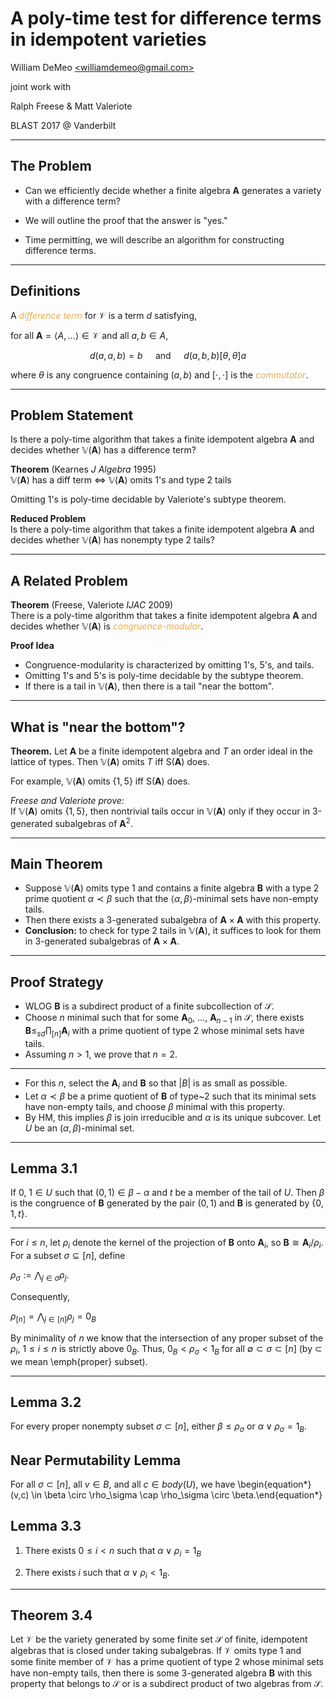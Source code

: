 # A poly-time test for difference terms in idempotent varieties

William DeMeo [&lt;williamdemeo@gmail.com&gt;](mailto:williamdemeo@gmail.com)  

joint work with  

Ralph Freese & Matt Valeriote  

BLAST 2017 @ Vanderbilt

---

## The Problem

- Can we efficiently decide whether a finite algebra $\mathbf{A}$ generates a variety with a difference term? <!-- .element: class="fragment" -->

- We will outline the proof that the answer is "yes." <!-- .element: class="fragment" -->

- Time permitting, we will describe an algorithm for constructing difference terms. <!-- .element: class="fragment" -->

---

## Definitions

A <a style="color:#e7ad52"><i>difference term</i></a> for $\mathcal{V}$ is a term $d$ satisfying,
  
for all $\mathbf A = \langle A, \dots \rangle \in \mathcal V$ and all $a, b \in A$, 

$$d(a,a,b) = b \quad \text{ and } \quad
d(a,b,b) \mathrel{[\theta, \theta]} a$$

where $\theta$ is any congruence containing $(a,b)$ and $[\cdot, \cdot]$ is the <a style="color:#e7ad52"><i>commutator</i></a>.

[//]: Note: (When the relations above hold we call $d^{\mathbf{A}}$
a **difference term operation** for $\mathbf{A}$.)

[//]: Note: (We make colors <span class="fragment highlight-red">like this</span>)

---

## Problem Statement

Is there a poly-time algorithm that takes a finite
idempotent algebra $\mathbf{A}$ and decides 
whether $\mathbb{V}(\mathbf{A})$ has a difference term?

**Theorem** (Kearnes *J Algebra* 1995)   
$\mathbb{V}(\mathbf{A})$ has a diff term
$\Leftrightarrow$  $\mathbb{V}(\mathbf{A})$ omits 1's and type 2 tails

Omitting 1's is poly-time decidable by Valeriote's subtype theorem.

**Reduced Problem**   
Is there a poly-time algorithm that takes a finite 
idempotent algebra $\mathbf{A}$ and decides whether 
$\mathbb{V}(\mathbf{A})$ has nonempty type 2 tails?

---

## A Related Problem

**Theorem** (Freese, Valeriote *IJAC* 2009)  
  There is a poly-time algorithm that takes a finite
  idempotent algebra $\mathbf{A}$ and decides whether $\mathbb{V}(\mathbf{A})$ is 
  <a style="color:#e7ad52">*congruence-modular*</a>.

**Proof Idea**
  + Congruence-modularity is characterized by omitting 1's, 5's, and tails. <!-- .element: class="fragment" -->
  + Omitting 1's and 5's is poly-time decidable by the subtype theorem. <!-- .element: class="fragment" -->
  + If there is a tail in $\mathbb{V}(\mathbf{A})$, then there is a tail
         "near the bottom". <!-- .element: class="fragment" -->

---

## What is "near the bottom"?

**Theorem.** Let $\mathbf{A}$ be a finite idempotent algebra and $T$ an order ideal in the
  lattice of types. Then $\mathbb{V}(\mathbf{A})$ omits $T$ iff $\mathsf{S}(\mathbf{A})$
  does.
  
  For example, $\mathbb{V}(\mathbf{A})$ omits $\{1, 5\}$ iff $\mathsf{S}(\mathbf{A})$ 
  does.

*Freese and Valeriote prove:*  
  If $\mathbb{V}(\mathbf{A})$ omits $\{1, 5\}$, 
  then nontrivial tails occur in $\mathbb{V}(\mathbf{A})$ only if they occur
  in 3-generated subalgebras of $\mathbf{A}^2$.

---

## Main Theorem

- Suppose $\mathbb{V}(\mathbf A)$ omits type 1 and contains a finite algebra $\mathbf{B}$ with a type 2 prime quotient $\alpha \prec \beta$ such that the $\langle \alpha, \beta \rangle$-minimal sets have non-empty tails. <!-- .element: class="fragment" -->
- Then there exists a 3-generated subalgebra of $\mathbf A \times \mathbf A$
  with this property. <!-- .element: class="fragment" -->
- **Conclusion:** to check for type 2 tails in $\mathbb{V}(\mathbf A)$, it
  suffices to look for them in 3-generated subalgebras of 
  $\mathbf A \times \mathbf A$. <!-- .element: class="fragment" -->

---

## Proof Strategy

- WLOG $\mathbf{B}$ is a subdirect
  product of a finite subcollection of $\mathcal S$.  <!-- .element: class="fragment" -->
- Choose $n$ minimal such that for some $\mathbf{A}_0$,
  $\dots$, $\mathbf{A}_{n-1}$ in $\mathcal S$, there exists
  $\mathbf{B} \leq_{sd} \prod_{[n]} \mathbf{A}_i$
  with a prime quotient of type 2 whose minimal sets have tails. <!-- .element: class="fragment" -->
- Assuming $n > 1$, we prove that $n = 2$. <!-- .element: class="fragment" -->

---

- For this $n$, select the $\mathbf{A}_i$ and $\mathbf{B}$ so that $|B|$ 
  is as small as possible. <!-- .element: class="fragment" -->
- Let $\alpha \prec \beta$ be a prime quotient of $\mathbf{B}$ 
  of type~2 such that its minimal sets have
  non-empty tails, and choose $\beta$ minimal with this property. <!-- .element: class="fragment" -->
- By HM, this implies $\beta$ is join 
  irreducible and $\alpha$ is its unique subcover.
  Let $U$ be an $(\alpha, \beta)$-minimal set. <!-- .element: class="fragment" -->

---

## Lemma 3.1

If $0$, $1 \in U$ such that $(0,1) \in \beta - \alpha$ and
$t$ be a member of the tail of $U$. Then $\beta$ is the 
congruence of $\mathbf{B}$
generated by the pair $(0,1)$ and $\mathbf{B}$ is generated 
by $\{0, 1, t\}$.

---

For $i \leq n$, let $\rho_i$ 
denote the kernel of the projection of $\mathbf{B}$ onto $\mathbf{A}_i$,
so $\mathbf{B} \cong \mathbf{A}_i/\rho_i$.
For a subset $\sigma \subseteq [n]$, define

$\rho_\sigma := \bigwedge_{j\in \sigma} \rho_j.$

Consequently,

$\rho_{[n]} = \bigwedge_{j\in [n]}\rho_j = 0_{B}$

By minimality of $n$ we know that the intersection of any  proper subset of the
$\rho_i$, $1 \leq i \leq n$ is strictly above $0_B$.  Thus,
$0_B < \rho_\sigma < 1_B$ for all 
$\emptyset \subset \sigma\subset [n]$
(by $\subset$ we mean \emph{proper} subset).

---

## Lemma 3.2
  For every proper nonempty subset $\sigma \subset [n]$,
  either $\beta \leq \rho_\sigma$ or $\alpha \vee \rho_\sigma = 1_B$.

## Near Permutability Lemma

For all $\sigma \subset [n]$, all $v\in B$, and all $c\in body(U)$, we have
\begin{equation*}(v,c) \in \beta \circ \rho_\sigma \cap \rho_\sigma \circ \beta.\end{equation*}

## Lemma 3.3

1. There exists $0 \leq i < n$ such that $\alpha \vee \rho_i = 1_B$

2. There exists $i$ such that $\alpha \vee \rho_i < 1_B$.

---

## Theorem 3.4

Let $\mathcal V$ be the variety generated by some finite set $\mathcal S$ of finite,
idempotent algebras that is closed under taking subalgebras. If $\mathcal V$
omits type 1 and some finite member of $\mathcal V$ has a prime quotient 
of type 2 whose minimal sets have non-empty tails, then there is some
3-generated algebra $\mathbf{B}$ with this property that belongs to $\mathcal S$ or 
is a subdirect product of two algebras from $\mathcal S$. 

